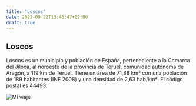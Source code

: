 ```yaml
---
title: "Loscos"
date: 2022-09-22T13:46:47+02:00
draft: true
---
```



## Loscos
Loscos es un municipio y población de España, perteneciente a la Comarca del Jiloca, al noroeste de la provincia de Teruel, comunidad autónoma de Aragón, a 119 km de Teruel. Tiene un área de 71,88 km² con una población de 189 habitantes (INE 2008) y una densidad de 2,63 hab/km². El código postal es 44493.

![Mi viaje](https://www.turismodearagon.com/wp-content/uploads/2014/04/loscos_-_jiloca.jpg)

